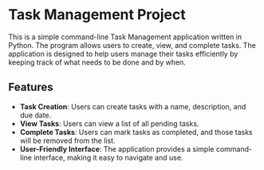 # Task Management Project

This is a simple command-line Task Management application written in Python. The program allows users to create, view, and complete tasks. The application is designed to help users manage their tasks efficiently by keeping track of what needs to be done and by when.

## Features

- **Task Creation**: Users can create tasks with a name, description, and due date.
- **View Tasks**: Users can view a list of all pending tasks.
- **Complete Tasks**: Users can mark tasks as completed, and those tasks will be removed from the list.
- **User-Friendly Interface**: The application provides a simple command-line interface, making it easy to navigate and use.


